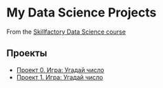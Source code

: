 # My Data Science Projects
From the [Skillfactory Data Science course](https://skillfactory.ru/courses/data-science)

## Проекты

* [Проект 0. Игра: Угадай число](https://github.com/Evgeni0063/sf_data_science/tree/main/project_0)
*  [Проект 1. Игра: Угадай число](_____)